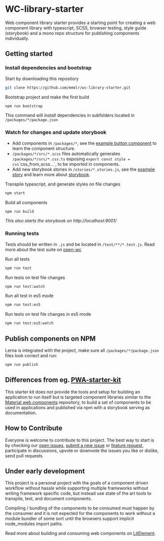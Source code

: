 # WC-library-starter

Web component library starter provides a starting point for creating a web component library with typescript, SCSS, browser testing, style guide (storybook) and a mono repo structure for publishing components individually.


## Getting started

### Install dependencies and bootstrap

Start by downloading this repository

```sh
git clone https://github.com/emolr/wc-library-starter.git
```

Bootstrap project and make the first build

```sh
npm run bootstrap
```
This command will install dependencies in subfolders located in `/packages/*/package.json`

### Watch for changes and update storybook

* Add components in `/packages/*`, see the [example button component](https://github.com/emolr/wc-library-starter/tree/master/packages/button) to learn the component structure.
* `/packages/*/src/*.scss` files automatically generates `/packages/*/src/*.css.ts` exposing `export const style = css`\`css_from_scss...`, to be imported in components.
* Add new storybook stories in `/stories/*.stories.js`, see the [example story](https://github.com/emolr/wc-library-starter/blob/master/stories/button.stories.js) and learn more about [storybook](https://storybook.js.org/).

Transpile typescript, and generate styles on file changes
```sh
npm start
```

Build all components
```sh
npm run build
```

*This also starts the storybook on http://localhost:9001/*

### Running tests
Tests should be written in `.js` and be located in `/test/**/*.test.js`. Read more about the test suite on [open-wc](https://open-wc.org/testing/#example-tests)

Run all tests
```sh
npm run test
```

Run tests on test file changes
```sh
npm run test:watch
```

Run all test in es5 mode
```sh
npm run test:es5
```

Run tests on test file changes in es5 mode
```sh
npm run test:es5:watch
```

## Publish components on NPM

Lerna is integrated with the project, make sure all `/packages/*/package.json` files look correct and run:
```sh
npm run publish
```


## Differences from eg. [PWA-starter-kit](https://github.com/Polymer/pwa-starter-kit)

This starter kit does not provide the tools and setup for building an application to run itself but is targeted component libraries similar to the [Material web components](https://github.com/material-components/material-components-web-components) repository, to build a set of components to be used in applications and published via npm with a storybook serving as documentation.


## How to Contribute

Everyone is welcome to contribute to this project. The best way to
start is by checking our [open issues](https://github.com/emolr/wc-library-starter/issues),
[submit a new issue](https://github.com/emolr/wc-library-starter/issues/new?labels=bug) or
[feature request](https://github.com/emolr/wc-library-starter/issues/new?labels=enhancement),
participate in discussions, upvote or downvote the issues you like or dislike, send pull requests.

## Under early development
This project is a personal project with the goals of a component driven workflow without hassle while supporting multiple frameworks without writing framework specific code, but instead use state of the art tools to transpile, test, and document components.

Compiling / bundling of the components to be consumed must happen by the consumer and it is not expected for the components to work without a module bundler of some sort until the browsers support implicit node_modules import paths.

Read more about building and consuming web components on [LitElement](https://lit-element.polymer-project.org/).
